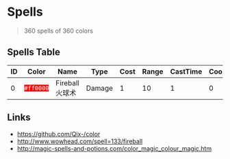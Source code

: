 # Spells

> 360 spells of 360 colors

## Spells Table

| ID | Color | Name | Type | Cost | Range | CastTime | Cooldown | Ability | Affects | Effects | Comments |
| --- | --- | --- | --- | --- | --- | --- | --- | --- | --- | --- | --- |
| 0  | <code style="background: #ff0000; color: #ffffff">#ff0000</code> | Fireball 火球术 | Damage | 1 | 10 | 1 | 0 | Unit Target | Enemy Units | Damage-1-Fire | |

## Links

- https://github.com/Qix-/color
- http://www.wowhead.com/spell=133/fireball
- http://magic-spells-and-potions.com/color_magic_colour_magic.htm
